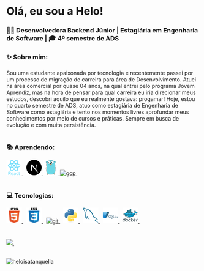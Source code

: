 <h1 align="left">Olá, eu sou a Helo! </h1>


<h3 align="left">👩‍💻 Desenvolvedora Backend Júnior | Estagiária em Engenharia de Software | 🎓 4º semestre de ADS</h3>

###

<h3 align="left">✨ <strong>Sobre mim:</strong></h3>

###

<p align="left">Sou uma estudante apaixonada por tecnologia e recentemente passei por um processo de migração de carreira para área de Desenvolvimento. Atuei na área comercial por quase 04 anos, na qual entrei pelo programa Jovem Aprendiz, mas na hora de pensar para qual carreira eu iria direcionar meus estudos, descobri aquilo que eu realmente gostava: progamar! Hoje, estou no quarto semestre de ADS, atuo como estagiária de Engenharia de Software como estagiária e tento nos momentos livres aprofundar meus conhecimentos por meio de cursos e práticas. Sempre em busca de evolução e com muita persistência. </p>

<h1></h1>

<h3 align="left">📚 <strong>Aprendendo:</strong></h3>


<a href="https://reactjs.org/" target="_blank" rel="noreferrer">
<img src="https://raw.githubusercontent.com/devicons/devicon/master/icons/react/react-original-wordmark.svg" alt="react" width="40" height="40"/>
</a> &nbsp;

<a href="https://nextjs.org/" target="_blank" rel="noreferrer">
  <img src="https://raw.githubusercontent.com/devicons/devicon/master/icons/nextjs/nextjs-original.svg"alt="Next.js"width="40"height="40"style={{ backgroundColor: 'black', padding: '5px', borderRadius: '5px' }}
  />
</a>

<a href="https://go.dev/" target="_blank" rel="noreferrer">
  <img src="https://raw.githubusercontent.com/devicons/devicon/master/icons/go/go-original.svg"alt="Golang"width="40"height="40"
  />
</a>

<a href="https://cloud.google.com/" target="_blank" rel="noreferrer">
<img src="https://upload.wikimedia.org/wikipedia/commons/5/51/Google_Cloud_logo.svg" alt="gcp" width="40" height="40"/>
</a> &nbsp;
  

<h1></h1>

<h3 align="left"> 💻 <strong>Tecnologias:</strong></h3>
    
<a href="https://www.w3.org/html/" target="_blank" rel="noreferrer"> 
<img src="https://raw.githubusercontent.com/devicons/devicon/master/icons/html5/html5-original-wordmark.svg" alt="html5" width="40" height="40"/>
</a> &nbsp;
    
<a href="https://www.w3schools.com/css/" target="_blank" rel="noreferrer"> 
<img src="https://raw.githubusercontent.com/devicons/devicon/master/icons/css3/css3-original-wordmark.svg" alt="css3" width="40" height="40"/> 
</a> &nbsp;

    
<a href="https://git-scm.com/" target="_blank" rel="noreferrer"> 
<img src="https://www.vectorlogo.zone/logos/git-scm/git-scm-icon.svg" alt="git" width="40" height="40"/> 
</a> &nbsp;

    
<a href="https://www.python.org" target="_blank" rel="noreferrer">
<img src="https://raw.githubusercontent.com/devicons/devicon/master/icons/python/python-original.svg" alt="python" width="40" height="40"/> 
</a> &nbsp;     

<a href="https://www.python.org" target="_blank" rel="noreferrer">
<img src="https://raw.githubusercontent.com/devicons/devicon/master/icons/mysql/mysql-original.svg" alt="mysql" width="40" height="40"/> 
</a> &nbsp;

<a href="https://www.sqlite.org/" target="_blank" rel="noreferrer">
<img src="https://raw.githubusercontent.com/devicons/devicon/master/icons/sqlite/sqlite-original-wordmark.svg" alt="sqlite" width="40" height="40"/>
</a> &nbsp;

<a href="https://www.docker.com/" target="_blank" rel="noreferrer">
<img src="https://raw.githubusercontent.com/devicons/devicon/master/icons/docker/docker-original-wordmark.svg" alt="docker" width="40" height="40"/>
</a> &nbsp;

###

<h1></h1>

<div align="left">

<a href="https://www.linkedin.com/in/helo%C3%ADsa-cristov%C3%A3o-da-silva-856398210/" alt="Linkedin" >   
<img src="https://img.shields.io/badge/Linkedin-0A66C2?style=for-the-badge&logo=Linkedin&logoColor=white"/>
</a>&nbsp;<br/><br/>
    

</div>

<p><img align="left" src="https://github-readme-stats.vercel.app/api/top-langs?username=heloisatanquella&show_icons=true&locale=en&layout=compact" alt="heloisatanquella" /></p>

  
</div>

</div>
